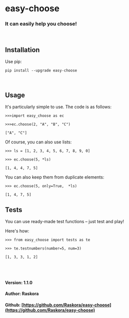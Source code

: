 # easy-choose

### It can easily help you choose!

<br>

## Installation
Use pip:

`pip install --upgrade easy-choose`

<br>

## Usage
It's particularly simple to use. The code is as follows:

`>>>import easy_choose as ec`

`>>>ec.choose(2, "A", "B", "C")`

`["A", "C"]`

Of course, you can also use lists:

`>>> ls = [1, 2, 3, 4, 5, 6, 7, 8, 9, 0]`

`>>> ec.choose(5, *ls)`

`[1, 4, 4, 7, 5]`

You can also keep them from duplicate elements:

`>>> ec.choose(5, only=True,  *ls)`

`[1, 4, 7, 5]`

## Tests

You can use ready-made test functions – just test and play!

Here's how:

`>>> from easy_choose import tests as te`

`>>> te.testnumbers(number=5, num=3)`

`[1, 3, 3, 1, 2]`

<br>
<br>

#### Version: 1.1.0

#### Author: Raskora

#### Github: [https://github.com/Raskora/easy-choose](https://github.com/Raskora/easy-choose)